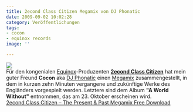 ```yaml
---
title: 2econd Class Citizen Megamix von DJ Phonatic
date: 2009-09-02 10:02:28
category: Veröffentlichungen
tags:
- cocon
- equinox records
image: ''

---
```


[![](http://www.e-q-x.net/eqx019mx/eqx019mx_banner_px430.jpg)](http://www.e-q-x.net/eqx019mx/eqx019mx_2econd_class_citizen_-_the_present_&_past_megamix.zip)  
Für den kongenialen [Equinox](http://www.e-q-x.net/)-Produzenten [**2econd Class Citizen**](http://www.e-q-x.net/news/category/artists/2econd_class_citizen/) hat mein guter Freund **Cocon** aka [DJ Phonatic](http://www.myspace.com/phoneeziac) einen [Megamix](http://www.e-q-x.net/news/2009/09/2econd-class-citizen-%E2%80%93-the-present-past-megamix-free-download/) zusammengestellt, in dem in kurzen zehn Minuten vergangene und zukünftige Werke des Engländers vorgespielt werden. Letztere sind dem Album **"A World Without"** entnommen, das am 23. Oktober erscheinen wird.  
[2econd Class Citizen – The Present & Past Megamix Free Download](http://www.e-q-x.net/eqx019mx/eqx019mx_2econd_class_citizen_-_the_present_&_past_megamix.zip)
